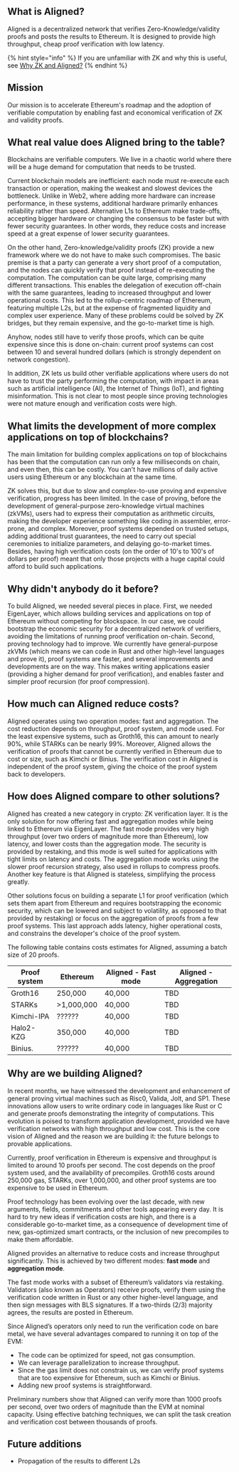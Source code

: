 ## What is Aligned?

Aligned is a decentralized network that verifies Zero-Knowledge/validity proofs and posts the results to Ethereum. It is designed to provide high throughput, cheap proof verification with low latency.

{% hint style="info" %}
If you are unfamiliar with ZK and why this is useful, see [Why ZK and Aligned?](./5_why_zk.md)
{% endhint %}

## Mission

Our mission is to accelerate Ethereum's roadmap and the adoption of verifiable computation by enabling fast and economical verification of ZK and validity proofs. 

## What real value does Aligned bring to the table?

Blockchains are verifiable computers.
We live in a chaotic world where there will be a huge demand for computation that needs to be trusted. 

Current blockchain models are inefficient: each node must re-execute each transaction or operation, making the weakest and slowest devices the bottleneck. Unlike in Web2, where adding more hardware can increase performance, in these systems, additional hardware primarily enhances reliability rather than speed. Alternative L1s to Ethereum make trade-offs, accepting bigger hardware or changing the consensus to be faster but with fewer security guarantees. In other words, they reduce costs and increase speed at a great expense of lower security guarantees. 

On the other hand, Zero-knowledge/validity proofs (ZK) provide a new framework where we do not have to make such compromises. The basic premise is that a party can generate a very short proof of a computation, and the nodes can quickly verify that proof instead of re-executing the computation. The computation can be quite large, comprising many different transactions. This enables the delegation of execution off-chain with the same guarantees, leading to increased throughput and lower operational costs. This led to the rollup-centric roadmap of Ethereum, featuring multiple L2s, but at the expense of fragmented liquidity and complex user experience. Many of these problems could be solved by ZK bridges, but they remain expensive, and the go-to-market time is high.

Anyhow, nodes still have to verify those proofs, which can be quite expensive since this is done on-chain: current proof systems can cost between 10 and several hundred dollars (which is strongly dependent on network congestion).

In addition, ZK lets us build other verifiable applications where users do not have to trust the party performing the computation, with impact in areas such as artificial intelligence (AI), the Internet of Things (IoT), and fighting misinformation. This is not clear to most people since proving technologies were not mature enough and verification costs were high.

## What limits the development of more complex applications on top of blockchains?

The main limitation for building complex applications on top of blockchains has been that the computation can run only a few milliseconds on chain, and even then, this can be costly. You can't have millions of daily active users using Ethereum or any blockchain at the same time.

ZK solves this, but due to slow and complex-to-use proving and expensive verification, progress has been limited.
In the case of proving, before the development of general-purpose zero-knowledge virtual machines (zkVMs),
users had to express their computation as arithmetic circuits,
making the developer experience something like coding in assembler, error-prone, and complex.
Moreover, proof systems depended on trusted setups,
adding additional trust guarantees, the need to carry out special ceremonies to initialize parameters,
and delaying go-to-market times.
Besides,
having high verification costs (on the order of 10's to 100's of dollars per proof)
meant that only those projects with a huge capital could afford to build such applications.

## Why didn't anybody do it before?

To build Aligned, we needed several pieces in place.
First, we needed EigenLayer,
which allows building services and applications on top of Ethereum without competing for blockspace.
In our case, we could bootstrap the economic security for a decentralized network of verifiers,
avoiding the limitations of running proof verification on-chain.
Second, proving technology had to improve.
We currently have general-purpose zkVMs (which means we can code in Rust and other high-level languages and prove it),
proof systems are faster, and several improvements and developments are on the way.
This makes writing applications easier (providing a higher demand for proof verification),
and enables faster and simpler proof recursion (for proof compression).

## How much can Aligned reduce costs?

Aligned operates using two operation modes: fast and aggregation. The cost reduction depends on throughput, proof system, and mode used. For the least expensive systems, such as Groth16, this can amount to nearly 90%, while STARKs can be nearly 99%. Moreover, Aligned allows the verification of proofs that cannot be currently verified in Ethereum due to cost or size, such as Kimchi or Binius. The verification cost in Aligned is independent of the proof system, giving the choice of the proof system back to developers.

## How does Aligned compare to other solutions?

Aligned has created a new category in crypto: ZK verification layer. It is the only solution for now offering fast and aggregation modes while being linked to Ethereum via EigenLayer. The fast mode provides very high throughput (over two orders of magnitude more than Ethereum), low latency, and lower costs than the aggregation mode. The security is provided by restaking, and this mode is well suited for applications with tight limits on latency and costs. The aggregation mode works using the slower proof recursion strategy, also used in rollups to compress proofs. Another key feature is that Aligned is stateless, simplifying the process greatly.

Other solutions focus on building a separate L1 for proof verification (which sets them apart from Ethereum and requires bootstrapping the economic security, which can be lowered and subject to volatility, as opposed to that provided by restaking) or focus on the aggregation of proofs from a few proof systems. This last approach adds latency, higher operational costs, and constrains the developer's choice of the proof system.

The following table contains costs estimates for Aligned, assuming a batch size of 20 proofs.

| Proof system | Ethereum | Aligned - Fast mode | Aligned - Aggregation |
| --------     | -------- | --------            | ----------            |
| Groth16      | 250,000     | 40,000     | TBD |
| STARKs       | >1,000,000  | 40,000    | TBD |
| Kimchi-IPA   | ??????  | 40,000    | TBD |
| Halo2-KZG    | 350,000 | 40,000    | TBD |
| Binius.      | ??????  | 40,000    | TBD |

## Why are we building Aligned?

In recent months, we have witnessed the development and enhancement of general proving virtual machines such as Risc0, Valida, Jolt, and SP1. These innovations allow users to write ordinary code in languages like Rust or C and generate proofs demonstrating the integrity of computations. This evolution is poised to transform application development, provided we have verification networks with high throughput and low cost. This is the core vision of Aligned and the reason we are building it: the future belongs to provable applications.

Currently, proof verification in Ethereum is expensive and throughput is limited to around 10 proofs per second. The cost depends on the proof system used, and the availability of precompiles. Groth16 costs around 250,000 gas, STARKs, over 1,000,000, and other proof systems are too expensive to be used in Ethereum. 

Proof technology has been evolving over the last decade, with new arguments, fields, commitments and other tools appearing every day. It is hard to try new ideas if verification costs are high, and there is a considerable go-to-market time, as a consequence of development time of new, gas-optimized smart contracts, or the inclusion of new precompiles to make them affordable.

Aligned provides an alternative to reduce costs and increase throughput significantly. This is achieved by two different modes: **fast mode** and **aggregation mode**. 

The fast mode works with a subset of Ethereum’s validators via restaking. Validators (also known as Operators) receive proofs, verify them using the verification code written in Rust or any other higher-level language, and then sign messages with BLS signatures. If a two-thirds (2/3) majority agrees, the results are posted in Ethereum. 

Since Aligned’s operators only need to run the verification code on bare metal, we have several advantages compared to running it on top of the EVM:

- The code can be optimized for speed, not gas consumption.
- We can leverage parallelization to increase throughput.
- Since the gas limit does not constrain us, we can verify proof systems that are too expensive for Ethereum, such as Kimchi or Binius.
- Adding new proof systems is straightforward.

Preliminary numbers show that Aligned can verify more than 1000 proofs per second, over two orders of magnitude than the EVM at nominal capacity. Using effective batching techniques, we can split the task creation and verification cost between thousands of proofs.

## Future additions

- Propagation of the results to different L2s
